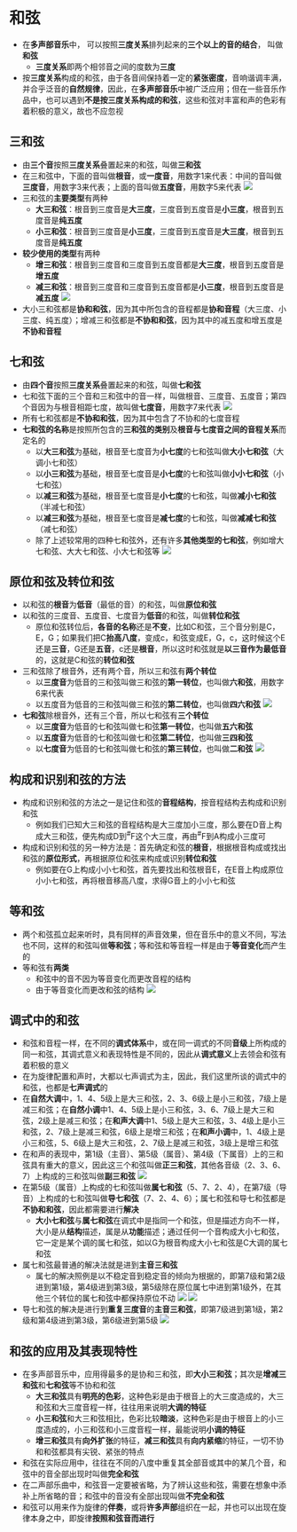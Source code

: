 # 和弦
* 在**多声部音乐**中， 可以按照**三度关系**排列起来的**三个以上的音的结合**， 叫做**和弦**
  * **三度关系**即两个相邻音之间的度数为**三度**
* 按**三度关系**构成的和弦，由于各音间保持着一定的**紧张密度**，音响谐调丰满，并合乎泛音的**自然规律**，因此，在**多声部音乐**中被广泛应用；但在一些音乐作品中，也可以遇到**不是按三度关系构成的和弦**，这些和弦对丰富和声的色彩有着积极的意义，故也不应忽视
## 三和弦
* 由**三个音**按照**三度关系**叠置起来的和弦，叫做**三和弦**
* 在三和弦中，下面的音叫做**根音**，或**一度音**，用数字1来代表：中间的音叫做**三度音**，用数字3来代表；上面的音叫做**五度音**，用数字5来代表
![](../images/三和弦.png)
* 三和弦的**主要类型**有两种
  * **大三和弦**：根音到三度音是**大三度**，三度音到五度音是**小三度**，根音到五度音是**纯五度**
  * **小三和弦**：根音到三度音是**小三度**，三度音到五度音是**大三度**，根音到五度音是**纯五度**
* **较少使用的类型**有两种
  * **增三和弦**：根音到三度音和三度音到五度音都是**大三度**，根音到五度音是**增五度**
  * **减三和弦**：根音到三度音和三度音到五度音都是**小三度**，根音到五度音是**减五度**
![](../images/大三和弦.jpg)
* 大小三和弦都是**协和和弦**，因为其中所包含的音程都是**协和音程**（大三度、小三度、纯五度）；增减三和弦都是**不协和和弦**，因为其中的减五度和增五度是**不协和音程**
## 七和弦
* 由**四个音**按照**三度关系**叠置起来的和弦，叫做**七和弦**
* 七和弦下面的三个音和三和弦中的音一样，叫做根音、三度音、五度音；第四个音因为与根音相距七度，故叫做**七度音**，用数字7来代表
![](../images/七和弦.jpg)
* 所有七和弦都是**不协和和弦**，因为其中包含了不协和的七度音程
* **七和弦的名称**是按照所包含的**三和弦的类别**及**根音与七度音之间的音程关系**而定名的
  * 以**大三和弦**为基础，根音至七度音为**小七度**的七和弦叫做**大小七和弦**（大调小七和弦）
  * 以**小三和弦**为基础，根音至七度音是**小七度**的七和弦叫做**小小七和弦**（小七和弦）
  * 以**减三和弦**为基础，根音至七度音是**小七度**的七和弦，叫做**减小七和弦**（半减七和弦）
  * 以**减三和弦**为基础，根音至七度音是**减七度**的七和弦，叫做**减减七和弦**（减七和弦）
  * 除了上述较常用的四种七和弦外，还有许多**其他类型的七和弦**，例如增大七和弦、大大七和弦、小大七和弦等
![](../images/七和弦种类.jpg)
## 原位和弦及转位和弦
* 以和弦的**根音**为**低音**（最低的音）的和弦，叫做**原位和弦**
* 以和弦的三度音、五度音、七度音为**低音**的和弦，叫做**转位和弦**
  * 原位和弦转位后，**各音的名称**还是**不变**，比如C和弦，三个音分别是C，E，G；如果我们把C**抬高八度**，变成c，和弦变成E，G，c，这时候这个E还是**三音**，G还是**五音**，c还是**根音**，所以这时和弦就是**以三音作为最低音**的，这就是C和弦的**转位和弦**
* 三和弦除了根音外，还有两个音，所以三和弦有**两个转位** 
  * 以**三度音**为低音的三和弦叫做三和弦的**第一转位**，也叫做**六和弦**，用数字6来代表
  * 以五度音为低音的三和弦叫做三和弦的**第二转位**，也叫做**四六和弦**
![](../images/转位三和弦.jpg)
* **七和弦**除根音外，还有三个音，所以七和弦有**三个转位**
  * 以**三度音**为低音的七和弦叫做七和弦**第一转位**，也叫做**五六和弦**
  * 以**五度音**为低音的七和弦叫做七和弦**第二转位**，也叫做**三四和弦**
  * 以**七度音**为低音的七和弦叫做七和弦的**第三转位**，也叫做**二和弦**
![](../images/转位七和弦.png)
## 构成和识别和弦的方法
* 构成和识别和弦的方法之一是记住和弦的**音程结构**，按音程结构去构成和识别和弦
  * 例如我们已知大三和弦的音程结构是大三度加小三度，那么要在D音上构成大三和弦，便先构成D到<sup>#</sup>F这个大三度，再由<sup>#</sup>F到A构成小三度可
* 构成和识别和弦的另一种方法是：首先确定和弦的**根音**，根据根音构成或找出和弦的**原位形式**，再根据原位和弦来构成或识别**转位和弦**
  * 例如要在G上构成小小七和弦，首先要找出和弦根音E，在E音上构成原位小小七和弦，再将根音移高八度，求得G音上的小小七和弦
## 等和弦
* 两个和弦孤立起来听时，具有同样的声音效果，但在音乐中的意义不同，写法也不同，这样的和弦叫做**等和弦**；等和弦和等音程一样是由于**等音变化**而产生的
* 等和弦有**两类**
  * 和弦中的音不因为等音变化而更改音程的结构
  * 由于等音变化而更改和弦的结构
![](../images/等和弦.png)
## 调式中的和弦
* 和弦和音程一样，在不同的**调式体系**中，或在同一调式的不同**音级**上所构成的同一和弦，其调式意义和表现特性是不同的，因此从**调式意义**上去领会和弦有着积极的意义
* 在为旋律配置和声时，大都以七声调式为主，因此，我们这里所谈的调式中的和弦，也都是**七声调式**的
* 在**自然大调**中，1、4、5级上是大三和弦，2、3、6级上是小三和弦，7级上是减三和弦；在**自然小调**中1、4、5级上是小三和弦，3、6、7级上是大三和弦，2级上是减三和弦；在**和声大调**中1、5级上是大三和弦，3、4级上是小三和弦，2、7级上是减三和弦，6级上是增三和弦；在**和声小调**中，1、4级上是小三和弦，5、6级上是大三和弦，2、7级上是减三和弦，3级上是增三和弦
* 在和声的表现中，第1级（主音）、第5级（属音）、第4级（下属音）上的三和弦具有重大的意义，因此这三个和弦叫做**正三和弦**，其他各音级（2、3、6、7）上构成的三和弦叫做**副三和弦**
![](../images/正三和弦.jpg)
* 在第5级（属音）上构成的七和弦叫做**属七和弦**（5、7、2、4），在第7级（导音）上构成的七和弦叫做**导七和弦**（7、2、4、6）；属七和弦和导七和弦都是**不协和和弦**，因此都需要进行**解决**
  * **大小七和弦**与**属七和弦**在调式中是指同一个和弦，但是描述方向不一样，大小是从**结构**描述，属是从**功能**描述；通过任何一个音构成大小七和弦，它一定是某个调的属七和弦，如以G为根音构成大小七和弦是C大调的属七和弦
* 属七和弦最普通的解决法就是进到**主音三和弦**
  * 属七的解决照例是以不稳定音到稳定音的倾向为根据的，即第7级和第2级进到第1级，第4级进到第3级，第5级除在原位属七中进到第1级外，在其他三个转位的属七和弦中都保持原位不动
![](../images/属七和弦解决.jpg)
![](../images/属七和弦解决2.jpg)
* 导七和弦的解决是进行到**重复三度音**的**主音三和弦**，即第7级进到第1级，第2级和第4级进到第3级，第6级进到第5级
![](../images/导七和弦解决.jpg)
## 和弦的应用及其表现特性
* 在多声部音乐中，应用得最多的是协和三和弦，即**大小三和弦**；其次是**增减三和弦**和**七和弦**等不协和和弦
  * **大三和弦**具有**明亮的色彩**，这种色彩是由于根音上的大三度造成的，大三和弦和大三度音程一样，往往用来说明**大调的特征**
  * **小三和弦**和大三和弦相比，色彩比较**暗淡**，这种色彩是由于根音上的小三度造成的，小三和弦和小三度音程一样，最能说明**小调的特征**
  * **增三和弦**具有**向外扩张**的特征，**减三和弦**具有**向内紧缩**的特征，一切不协和和弦都具有尖锐、紧张的特点
* 和弦在实际应用中，往往在不同的八度中重复其全部音或其中的某几个音，和弦中的音全部出现时叫做**完全和弦**
* 在二声部乐曲中，和弦音一定要被省略，为了辨认这些和弦，需要在想象中添补上所省略的音；和弦中的音没有全部出现叫做**不完全和弦**
* 和弦可以用来作为旋律的**伴奏**，或将**许多声部**组织在一起，并也可以出现在旋律本身之中，即旋律**按照和弦音而进行**